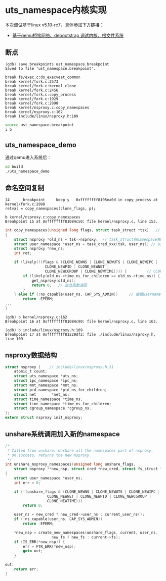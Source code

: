 # uts_namespace内核实现

本次调试基于linux v5.10-rc7，具体参加下方链接：

- [基于qemu桥接网络、debootstrap 调试内核、根文件系统](https://github.com/realwujing/linux-learning/blob/main/debug/kernel/qemu/%E5%9F%BA%E4%BA%8Eqemu%E6%A1%A5%E6%8E%A5%E7%BD%91%E7%BB%9C%E3%80%81debootstrap%20%E8%B0%83%E8%AF%95%E5%86%85%E6%A0%B8%E3%80%81%E6%A0%B9%E6%96%87%E4%BB%B6%E7%B3%BB%E7%BB%9F.md)

## 断点

```text
(gdb) save breakpoints ust_namespace.breakpoint
Saved to file 'ust_namespace.breakpoint'.
```

```text
break fs/exec.c:do_execveat_common
break kernel/fork.c:2573
break kernel/fork.c:kernel_clone
break kernel/fork.c:2456
break kernel/fork.c:copy_process
break kernel/fork.c:1929
break kernel/fork.c:2098
break kernel/nsproxy.c:copy_namespaces
break kernel/nsproxy.c:162
break include/linux/nsproxy.h:109
```

```bash
source ust_namespace.breakpoint
i b
```

## uts_namespace_demo

通过qemu进入系统后：

```bash
cd build
./uts_namespace_demo
```

## 命名空间复制

```text
14      breakpoint     keep y   0xffffffff8105ea0d in copy_process at kernel/fork.c:2098
retval = copy_namespaces(clone_flags, p);
```

```text
b kernel/nsproxy.c:copy_namespaces 
Breakpoint 15 at 0xffffffff81084c50: file kernel/nsproxy.c, line 153.
```

```c
int copy_namespaces(unsigned long flags, struct task_struct *tsk)   // kernel/nsproxy.c:151
{
	struct nsproxy *old_ns = tsk->nsproxy;  // task_struct有namespace相关数据结构
	struct user_namespace *user_ns = task_cred_xxx(tsk, user_ns); // user_namespace
	struct nsproxy *new_ns;
	int ret;

	if (likely(!(flags & (CLONE_NEWNS | CLONE_NEWUTS | CLONE_NEWIPC |
			      CLONE_NEWPID | CLONE_NEWNET |
			      CLONE_NEWCGROUP | CLONE_NEWTIME)))) {         // CLONE_NEWUTS符合条件，此处为true
		if (likely(old_ns->time_ns_for_children == old_ns->time_ns)) {  // 此处也为true
			get_nsproxy(old_ns);
			return 0;   // 此处函数返回
		}
	} else if (!ns_capable(user_ns, CAP_SYS_ADMIN))     // 根据usernamesapce鉴权
		return -EPERM;
...
}
```

```text
(gdb) b kernel/nsproxy.c:162
Breakpoint 16 at 0xffffffff81084c90: file kernel/nsproxy.c, line 163.
```

```text
(gdb) b include/linux/nsproxy.h:109
Breakpoint 17 at 0xffffffff81229df2: file ./include/linux/nsproxy.h, line 109.
```

## nsproxy数据结构

```c
struct nsproxy {    // include/linux/nsproxy.h:31
	atomic_t count;
	struct uts_namespace *uts_ns;
	struct ipc_namespace *ipc_ns;
	struct mnt_namespace *mnt_ns;
	struct pid_namespace *pid_ns_for_children;
	struct net 	     *net_ns;
	struct time_namespace *time_ns;
	struct time_namespace *time_ns_for_children;
	struct cgroup_namespace *cgroup_ns;
};
extern struct nsproxy init_nsproxy;
```

## unshare系统调用加入新的namespace

```c
/*
 * Called from unshare. Unshare all the namespaces part of nsproxy.
 * On success, returns the new nsproxy.
 */
int unshare_nsproxy_namespaces(unsigned long unshare_flags,
	struct nsproxy **new_nsp, struct cred *new_cred, struct fs_struct *new_fs)  // kernel/nsproxy.c:262
{
	struct user_namespace *user_ns;
	int err = 0;

	if (!(unshare_flags & (CLONE_NEWNS | CLONE_NEWUTS | CLONE_NEWIPC |
			       CLONE_NEWNET | CLONE_NEWPID | CLONE_NEWCGROUP |
			       CLONE_NEWTIME)))
		return 0;

	user_ns = new_cred ? new_cred->user_ns : current_user_ns();
	if (!ns_capable(user_ns, CAP_SYS_ADMIN))
		return -EPERM;

	*new_nsp = create_new_namespaces(unshare_flags, current, user_ns,
					 new_fs ? new_fs : current->fs);
	if (IS_ERR(*new_nsp)) {
		err = PTR_ERR(*new_nsp);
		goto out;
	}

out:
	return err;
}
```
